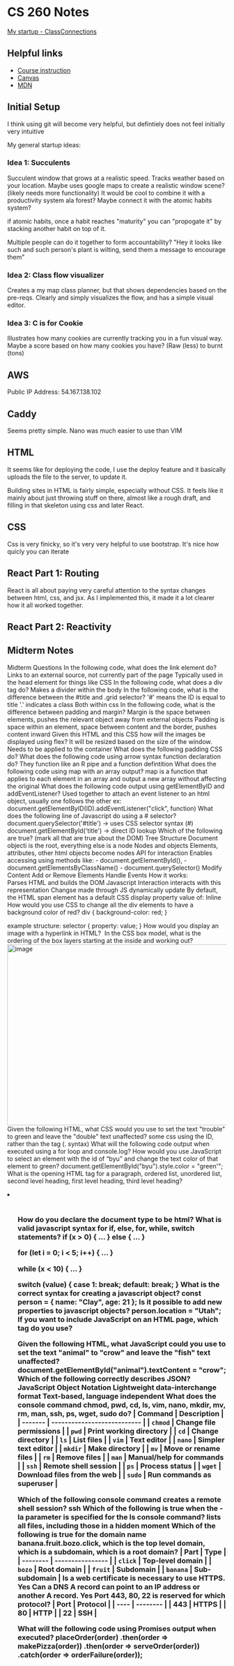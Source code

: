 # CS 260 Notes

[My startup - ClassConnections](https://claydunford.com)

## Helpful links

- [Course instruction](https://github.com/webprogramming260)
- [Canvas](https://byu.instructure.com)
- [MDN](https://developer.mozilla.org)
## Initial Setup
I think using git will become very helpful, but defintiely does not feel initially very intuitive

My general startup ideas:


### Idea 1: Succulents
Succulent window that grows at a realistic speed. Tracks weather based on your location. Maybe uses google maps to create a realistic window scene? (likely needs more functionality) It would be cool to combine it with a productivity system ala forest? Maybe connect it with the atomic habits system?

if atomic habits, once a habit reaches "maturity" you can "propogate it" by stacking another habit on top of it. 

Multiple people can do it together to form accountability? "Hey it looks like such and such person's plant is wilting, send them a message to encourage them"

### Idea 2: Class flow visualizer
Creates a my map class planner, but that shows dependencies based on the pre-reqs. Clearly and simply visualizes the flow, and has a simple visual editor. 

### Idea 3: C is for Cookie
Illustrates how many cookies are currently tracking you in a fun visual way. Maybe a score based on how many cookies you have? (Raw (less) to burnt (tons)

## AWS
Public IP Address: 54.167.138.102
## Caddy
Seems pretty simple. Nano was much easier to use than VIM
## HTML
It seems like for deploying the code, I use the deploy feature and it basically uploads the file to the server, to update it.

Building sites in HTML is fairly simple, especially without CSS. It feels like it mainly about just throwing stuff on there, almost like a rough draft, and filling in that skeleton using css and later React.

## CSS
Css is very finicky, so it's very very helpful to use bootstrap. It's nice how quicly you can iterate
## React Part 1: Routing
React is all about paying very careful attention to the syntax changes between html, css, and jsx. As I implemented this, it made it a lot clearer how it all worked together.

## React Part 2: Reactivity



## Midterm Notes
Midterm Questions
In the following code, what does the link element do?
  Links to an external source, not currently part of the page
  Typically used in the head element for things like CSS
In the following code, what does a div tag do?
  Makes a divider within the body
In the following code, what is the difference between the #title and .grid selector?
  '#' means the ID is equal to title
  '.' indicates a class 
  Both within css
In the following code, what is the difference between padding and margin?
  Margin is the space between elements, pushes the relevant object away from external objects
  Padding is space within an element, space between content and the border, pushes content inward
Given this HTML and this CSS how will the images be displayed using flex?
  It will be resized based on the size of the window. Needs to be applied to the container
What does the following padding CSS do?
What does the following code using arrow syntax function declaration do?
  They function like an R pipe and a function defintition
What does the following code using map with an array output?
  map is a function that applies to each element in an array and output a new array without affecting the original
What does the following code output using getElementByID and addEventListener?
  Used together to attach an event listener to an html object, usually one follows   the other
  ex: document.getElementByID(ID).addEventListener("click", function)
What does the following line of Javascript do using a # selector?
  document.querySelector('#title') → uses CSS selector syntax (#)
  document.getElementById('title') → direct ID lookup
Which of the following are true? (mark all that are true about the DOM)
  Tree Structure
    Document objecti is the root, everything else is a node
  Nodes and objects
    Elements, attributes, other html objects become nodes 
  API for interaction
    Enables accessing using methods like:
      - document.getElementById(), 
      - document.getElementsByClassName()
      - document.querySelector()
    Modify Content
    Add or Remove Elements
    Handle Events
  How it works:  
    Parses HTML and builds the DOM
    Javascript Interaction interacts with this representation
    Changse made through JS dynamically update
By default, the HTML span element has a default CSS display property value of:
  Inline
How would you use CSS to change all the div elements to have a background color of red?
  div {
    background-color: red;
  }

  example structure:
    selector {
  property: value;
}
How would you display an image with a hyperlink in HTML?
  <img src="" alt="">
In the CSS box model, what is the ordering of the box layers starting at the inside and working out?
<img width="672" height="415" alt="image" src="https://github.com/user-attachments/assets/ba685b84-43a1-4286-b361-eb38f8820ac1" />
Given the following HTML, what CSS would you use to set the text "trouble" to green and leave the "double" text unaffected?
  some css using the ID, rather than the tag (. syntax)
What will the following code output when executed using a for loop and console.log?
How would you use JavaScript to select an element with the id of “byu” and change the text color of that element to green?
document.getElementById("byu").style.color = "green'";
What is the opening HTML tag for a paragraph, ordered list, unordered list, second level heading, first level heading, third level heading?
<p>
<li>
<ul>
<h2>
<h1>
<h3>
How do you declare the document type to be html?
<!DOCTYPE HTML>
What is valid javascript syntax for if, else, for, while, switch statements?
  if (x > 0) { ... }
else { ... }

for (let i = 0; i < 5; i++) { ... }

while (x < 10) { ... }

switch (value) {
  case 1: break;
  default: break;
}
What is the correct syntax for creating a javascript object?
  const person = { name: "Clay", age: 21 };
Is it possible to add new properties to javascript objects?
  person.location = "Utah";
If you want to include JavaScript on an HTML page, which tag do you use? 
  <script src="script.js"></script>
Given the following HTML, what JavaScript could you use to set the text "animal" to "crow" and leave the "fish" text unaffected?
  document.getElementById("animal").textContent = "crow";
Which of the following correctly describes JSON?
  JavaScript Object Notation
  Lightweight data-interchange format
  Text-based, language independent
What does the console command chmod, pwd, cd, ls, vim, nano, mkdir, mv, rm, man, ssh, ps, wget, sudo  do?
| Command | Description                 |
| ------- | --------------------------- |
| `chmod` | Change file permissions     |
| `pwd`   | Print working directory     |
| `cd`    | Change directory            |
| `ls`    | List files                  |
| `vim`   | Text editor                 |
| `nano`  | Simpler text editor         |
| `mkdir` | Make directory              |
| `mv`    | Move or rename files        |
| `rm`    | Remove files                |
| `man`   | Manual/help for commands    |
| `ssh`   | Remote shell session        |
| `ps`    | Process status              |
| `wget`  | Download files from the web |
| `sudo`  | Run commands as superuser   |

Which of the following console command creates a remote shell session?
ssh
Which of the following is true when the -la parameter is specified for the ls console command?
lists all files, including those in a hidden moment
Which of the following is true for the domain name banana.fruit.bozo.click, which is the top level domain, which is a subdomain, which is a root domain?
| Part     | Type             |
| -------- | ---------------- |
| `click`  | Top-level domain |
| `bozo`   | Root domain      |
| `fruit`  | Subdomain        |
| `banana` | Sub-subdomain    |
Is a web certificate is necessary to use HTTPS.
Yes
Can a DNS A record can point to an IP address or another A record.
Yes
Port 443, 80, 22 is reserved for which protocol?
| Port | Protocol |
| ---- | -------- |
| 443  | HTTPS    |
| 80   | HTTP     |
| 22   | SSH      |

What will the following code using Promises output when executed?
placeOrder(order)
  .then(order => makePizza(order))
  .then(order => serveOrder(order))
  .catch(order => orderFailure(order));


